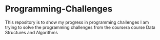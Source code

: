 # Programming-Challenges
This repository is to show my progress in programming challenges 
I am trying to solve the programming challenges from the coursera course Data Structures and Algorithms
